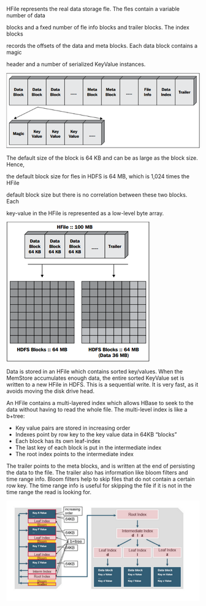 HFile represents the real data storage fle. The fles contain a variable number of data

blocks and a fxed number of fle info blocks and trailer blocks. The index blocks

records the offsets of the data and meta blocks. Each data block contains a magic

header and a number of serialized KeyValue instances.

![](/images/HFile.png)

The default size of the block is 64 KB and can be as large as the block size. Hence,

the default block size for fles in HDFS is 64 MB, which is 1,024 times the HFile

default block size but there is no correlation between these two blocks. Each

key-value in the HFile is represented as a low-level byte array.

![](/images/HFileBlock.png)

Data is stored in an HFile which contains sorted key/values. When the MemStore accumulates enough data, the entire sorted KeyValue set is written to a new HFile in HDFS. This is a sequential write. It is very fast, as it avoids moving the disk drive head.





An HFile contains a multi-layered index which allows HBase to seek to the data without having to read the whole file. The multi-level index is like a b+tree:

* Key value pairs are stored in increasing order
* Indexes point by row key to the key value data in 64KB “blocks”
* Each block has its own leaf-index
* The last key of each block is put in the intermediate index
* The root index points to the intermediate index

The trailer points to the meta blocks, and is written at the end of persisting the data to the file. The trailer also has information like bloom filters and time range info. Bloom filters help to skip files that do not contain a certain row key. The time range info is useful for skipping the file if it is not in the time range the read is looking for.

![](/assets/HFile.png)

